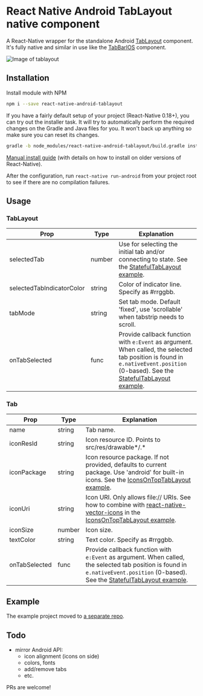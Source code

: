 # React Native Android TabLayout native component

A React-Native wrapper for the standalone Android 
[TabLayout](http://developer.android.com/reference/android/support/design/widget/TabLayout.html) component. It's fully 
native and similar in use like the [TabBarIOS](https://facebook.github.io/react-native/docs/tabbarios.html) component. 

![Image of tablayout](https://i.imgur.com/qWOWugu.gif)

## Installation

Install module with NPM

```bash
npm i --save react-native-android-tablayout
```

If you have a fairly default setup of your project (React-Native 0.18+), you can try out the installer task. 
It will try to automatically perform the required changes on the Gradle and Java files for you. It won't back up 
anything so make sure you can reset its changes.

```bash
gradle -b node_modules/react-native-android-tablayout/build.gradle install
```

[Manual install guide](docs/manual_install.md) (with details on how to install on older versions of React-Native).

After the configuration, run `react-native run-android` from your project root to see if there are no compilation
failures.

## Usage

### TabLayout

Prop                      | Type    | Explanation
---                       | ---     | ---
selectedTab               | number  | Use for selecting the initial tab and/or connecting to state. See the [StatefulTabLayout example](https://github.com/AlbertBrand/react-native-android-tablayout-example/blob/master/app/StatefulTabLayout.js).
selectedTabIndicatorColor | string  | Color of indicator line. Specify as #rrggbb.
tabMode                   | string  | Set tab mode. Default 'fixed', use 'scrollable' when tabstrip needs to scroll.
onTabSelected             | func    | Provide callback function with `e:Event` as argument. When called, the selected tab position is found in `e.nativeEvent.position` (0-based). See the [StatefulTabLayout example](https://github.com/AlbertBrand/react-native-android-tablayout-example/blob/master/app/StatefulTabLayout.js).

### Tab

Prop          | Type    | Explanation
---           | ---     | ---
name          | string  | Tab name.
iconResId     | string  | Icon resource ID. Points to src/res/drawable*/<iconResId>.*
iconPackage   | string  | Icon resource package. If not provided, defaults to current package. Use 'android' for built-in icons. See the [IconsOnTopTabLayout example](https://github.com/AlbertBrand/react-native-android-tablayout-example/blob/master/app/IconsOnTopTabLayout.js).
iconUri       | string  | Icon URI. Only allows file:// URIs. See how to combine with [react-native-vector-icons](https://github.com/oblador/react-native-vector-icons) in the [IconsOnTopTabLayout example](https://github.com/AlbertBrand/react-native-android-tablayout-example/blob/master/app/IconsOnTopTabLayout.js).
iconSize      | number  | Icon size.
textColor     | string  | Text color. Specify as #rrggbb.
onTabSelected | func    | Provide callback function with `e:Event` as argument. When called, the selected tab position is found in `e.nativeEvent.position` (0-based). See the [StatefulTabLayout example](https://github.com/AlbertBrand/react-native-android-tablayout-example/blob/master/app/StatefulTabLayout.js).


## Example 

The example project moved to [a separate repo](https://github.com/AlbertBrand/react-native-android-tablayout-example).

## Todo

  * mirror Android API:
    * icon alignment (icons on side)
    * colors, fonts
    * add/remove tabs
    * etc.

PRs are welcome!
  
